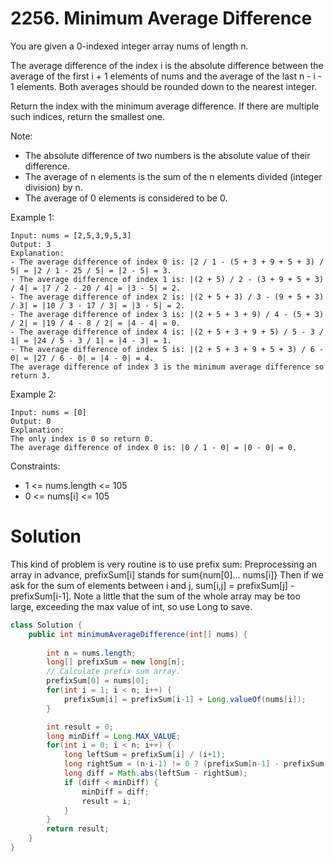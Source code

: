 # 2256. Minimum Average Difference

You are given a 0-indexed integer array nums of length n.

The average difference of the index i is the absolute difference between the average of the first i + 1 elements of nums and the average of the last n - i - 1 elements. Both averages should be rounded down to the nearest integer.

Return the index with the minimum average difference. If there are multiple such indices, return the smallest one.

Note:

+ The absolute difference of two numbers is the absolute value of their difference.
+ The average of n elements is the sum of the n elements divided (integer division) by n.
+ The average of 0 elements is considered to be 0.
 

Example 1:
```
Input: nums = [2,5,3,9,5,3]
Output: 3
Explanation:
- The average difference of index 0 is: |2 / 1 - (5 + 3 + 9 + 5 + 3) / 5| = |2 / 1 - 25 / 5| = |2 - 5| = 3.
- The average difference of index 1 is: |(2 + 5) / 2 - (3 + 9 + 5 + 3) / 4| = |7 / 2 - 20 / 4| = |3 - 5| = 2.
- The average difference of index 2 is: |(2 + 5 + 3) / 3 - (9 + 5 + 3) / 3| = |10 / 3 - 17 / 3| = |3 - 5| = 2.
- The average difference of index 3 is: |(2 + 5 + 3 + 9) / 4 - (5 + 3) / 2| = |19 / 4 - 8 / 2| = |4 - 4| = 0.
- The average difference of index 4 is: |(2 + 5 + 3 + 9 + 5) / 5 - 3 / 1| = |24 / 5 - 3 / 1| = |4 - 3| = 1.
- The average difference of index 5 is: |(2 + 5 + 3 + 9 + 5 + 3) / 6 - 0| = |27 / 6 - 0| = |4 - 0| = 4.
The average difference of index 3 is the minimum average difference so return 3.
```

Example 2:
```
Input: nums = [0]
Output: 0
Explanation:
The only index is 0 so return 0.
The average difference of index 0 is: |0 / 1 - 0| = |0 - 0| = 0.
```

Constraints:

+ 1 <= nums.length <= 105
+ 0 <= nums[i] <= 105


# Solution
This kind of problem is very routine is to use prefix sum:
Preprocessing an array in advance, prefixSum[i] stands for sum{num[0]... nums[i]}
Then if we ask for the sum of elements between i and j, sum[i,j] = prefixSum[j] - prefixSum[i-1].
Note a little that the sum of the whole array may be too large, exceeding the max value of int, so use Long to save.

```java
class Solution {
    public int minimumAverageDifference(int[] nums) {
        
        int n = nums.length;
        long[] prefixSum = new long[n];
        // Calculate prefix sum array.
        prefixSum[0] = nums[0];
        for(int i = 1; i < n; i++) {
            prefixSum[i] = prefixSum[i-1] + Long.valueOf(nums[i]);
        }

        int result = 0;
        long minDiff = Long.MAX_VALUE;
        for(int i = 0; i < n; i++) {
            long leftSum = prefixSum[i] / (i+1);
            long rightSum = (n-i-1) != 0 ? (prefixSum[n-1] - prefixSum[i])/(n-i-1) : 0;
            long diff = Math.abs(leftSum - rightSum);
            if (diff < minDiff) {
                minDiff = diff;
                result = i;
            }
        }
        return result;
    }
}
```